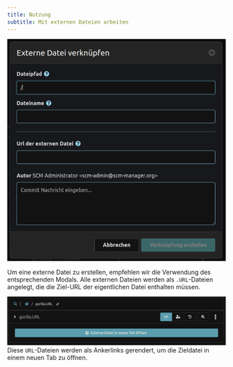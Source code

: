 ```yaml
---
title: Nutzung
subtitle: Mit externen Dateien arbeiten
---
```

![Neue externe Datei erstellen](assets/createModal.png)

Um eine externe Datei zu erstellen, empfehlen wir die Verwendung des entsprechenden Modals. Alle externen Dateien werden als `.URL`-Dateien angelegt, die die Ziel-URL der eigentlichen Datei enthalten müssen.

![Externe Datei öffnen](assets/openFile.png)
Diese `URL`-Dateien werden als Ankerlinks gerendert, um die Zieldatei in einem neuen Tab zu öffnen.

